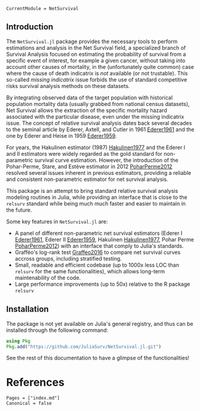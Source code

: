 ```@meta
CurrentModule = NetSurvival
```

## Introduction


The `NetSurvival.jl` package provides the necessary tools to perform estimations and analysis in the Net Survival field, a specialized branch of Survival Analysis focused on estimating the probability of survival from a specific event of interest, for example a given cancer, without taking into account other causes of mortality, in the (unfortunately quite common) case where the cause of death indicatrix is *not* available (or not trustable). This so-called *missing indicatrix* issue forbids the use of standard competitive risks survival analysis methods on these datasets.  

By integrating observed data of the target population with historical population mortality data (usually grabbed from national census datasets), Net Survival allows the extraction of the specific mortality hazard associated with the particular disease, even under the missing indicatrix issue. The concept of relative survival analysis dates back several decades to the seminal article by Ederer, Axtell, and Cutler in 1961 [Ederer1961](@cite) and the one by Ederer and Heise in 1959 [Ederer1959](@cite).

For years, the Hakulinen estimator (1987) [Hakulinen1977](@cite) and the Ederer I and II estimators were widely regarded as the gold standard for non-parametric survival curve estimation. However, the introduction of the Pohar-Perme, Stare, and Estève estimator in 2012 [PoharPerme2012](@cite) resolved several issues inherent in previous estimators, providing a reliable and consistent non-parametric estimator for net survival analysis.

This package is an attempt to bring standard relative survival analysis modeling routines in Julia, while providing an interface that is close to the `relsurv` standard while being much much faster and easier to maintain in the future. 

Some key features in `NetSurvival.jl` are:

- A panel of different non-parametric net survival estimators (Ederer I [Ederer1961](@cite), Ederer II [Ederer1959](@cite), Hakulinen [Hakulinen1977](@cite), Pohar Perme [PoharPerme2012](@cite)) with an interface that comply to Julia's standards. 
- Grafféo's log-rank test [Graffeo2016](@cite) to compare net survival curves accross groups, including stratified testing.
- Small, readable and efficient codebase (up to 1000x less LOC than `relsurv` for the same functionalities), which allows long-term maintenability of the code.
- Large performance improvements (up to 50x) relative to the R package `relsurv`

## Installation

The package is not yet available on Julia's general registry, and thus can be installed through the following command:

```julia
using Pkg
Pkg.add("https://github.com/JuliaSurv/NetSurvival.jl.git")
```

See the rest of this documentation to have a glimpse of the functionalities!

# References

```@bibliography
Pages = ["index.md"]
Canonical = false
```
